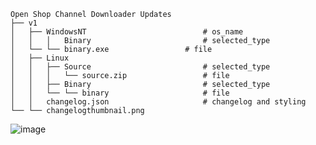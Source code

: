 

```
Open Shop Channel Downloader Updates
├── v1
│   ├── WindowsNT                          # os_name
│   │   │   Binary                         # selected_type
│   └── └── binary.exe                 # file
│   ├── Linux   
│   │   ├── Source                         # selected_type
│   │   │   └── source.zip                 # file
│   │   ├── Binary                         # selected_type
│   │   └── └── binary                     # file
│   │   changelog.json                     # changelog and styling
└── └── changelogthumbnail.png
```

![image](https://user-images.githubusercontent.com/18469146/90338820-fdb91180-dff4-11ea-8141-c63cdb1277b8.png)
